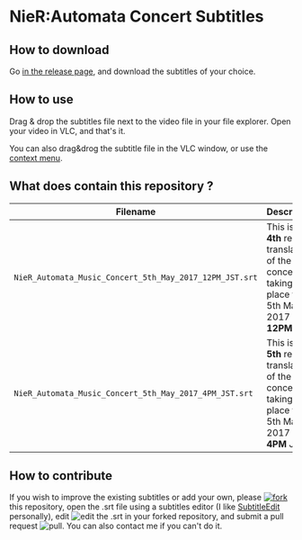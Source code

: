 # NieR:Automata Concert Subtitles

## How to download

Go [in the release page](https://github.com/Spl3en/NieRAutomataConcertSubtitles/releases), and download the subtitles of your choice.

## How to use

Drag & drop the subtitles file next to the video file in your file explorer. Open your video in VLC, and that's it.

You can also drag&drog the subtitle file in the VLC window, or use the [context menu](https://www.youtube.com/watch?v=9-e_lXb-A7I).

## What does contain this repository ?

| Filename | Description | Video |
| -------- | ----------- | ----- |
| `NieR_Automata_Music_Concert_5th_May_2017_12PM_JST.srt` | This is the **4th** recital translation of the concert taking place the 5th May 2017 at **12PM** JST | [Link](https://www.reddit.com/r/nierautomataconcert/comments/6c01iw) |
| `NieR_Automata_Music_Concert_5th_May_2017_4PM_JST.srt` | This is the **5th** recital translation of the concert, taking place the 5th May 2017 at **4PM** JST | [Link](https://www.reddit.com/r/nierautomataconcert/comments/69lr4z) |

## How to contribute

If you wish to improve the existing subtitles or add your own, please [![fork](http://i.imgur.com/RCrbyba.png)](https://github.com/Spl3en/NieRAutomataConcertSubtitles/edit/master/README.md#fork-destination-box) this repository, open the .srt file using a subtitles editor (I like [SubtitleEdit](https://github.com/SubtitleEdit/subtitleedit/releases) personally), edit ![edit](http://i.imgur.com/KTbQi3c.png) the .srt in your forked repository, and submit a pull request ![pull](http://i.imgur.com/3z43lii.png).
You can also contact me if you can't do it.
